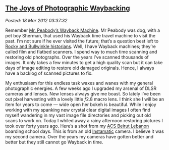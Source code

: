  
[The Joys of Photographic Waybacking](https://bakerjd99.wordpress.com/2012/03/17/the-joys-of-photographic-waybacking/)
---------------------------------------------------------------------------------------------------------------------

*Posted: 18 Mar 2012 03:37:32*

Remember [Mr. Peabody’s Wayback
Machine](https://www.youtube.com/watch?v=Kkqn7O1lHFI). Mr Peabody was
dog, with a pet boy Sherman, that used his Wayback time travel machine
to visit the past. I’m not sure if he ever visited the future; that’s a
question best left to [Rocky and Bullwinkle
historians](https://www.berkeleyside.com/2009/12/22/berkeley-history-rocky-and-bullwinkle/).
Well, I have Wayback machines; they’re called film and flatbed scanners.
I spend way to much time scanning and restoring old photographs. Over
the years I’ve scanned thousands of images. It only takes a few minutes
to get a high quality scan but it can take days of image editing to
restore old damaged originals. Hence, I always have a backlog of scanned
pictures to fix.

My enthusiasm for this endless task waxes and wanes with my general
photographic energies. A few weeks ago I upgraded my arsenal of DLSR
cameras and lenses. New lenses always give me boast. So lately I’ve been
out pixel harvesting with a lovely little $f$2.8 macro lens. I think she
I will be an item for years to come — wide open her bokeh is beautiful.
While I enjoy working with my spanking new crystal clear digital images
I often find myself wandering in my vast image file directories and picking
out old scans to work on. Today I whiled away a rainy afternoon
restoring pictures I took over forty years ago. Here’s a shot from my
[ACS Beirut
Lebanon](https://en.wikipedia.org/wiki/American\_Community\_School\_at\_Beirut)
boarding school days. This is from an old
[Instamatic](https://camerapedia.wikia.com/wiki/Instamatic) camera. I
believe it was my second camera. Over the years my cameras have gotten
better and better but they still cannot go Wayback in time.
